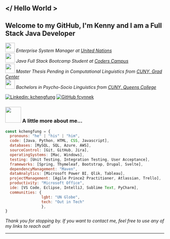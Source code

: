 ## </ Hello World >

## Welcome to my GitHub, I'm Kenny and I am a Full Stack Java Developer

<p><em><img src="https://media.giphy.com/media/v1.Y2lkPTc5MGI3NjExMWlzZm83MjFqdnBld2E5ZWN4a2YzczB0NmdidGRoOGx0amIxdnh6OSZlcD12MV9pbnRlcm5hbF9naWZfYnlfaWQmY3Q9Zw/kV36fMDNAMQsXDxVz3/giphy.gif" width="30"; height="30"> Enterprise System Manager at <a href="http://www.un.org/">United Nations </a>
</br><img src="https://media.giphy.com/media/PI3QGKFN6XZUCMMqJm/giphy.gif" width="30"; height="30"> Java Full Stack Bootcamp Student at <a href="https://www.coderscampus.com/">Coders Campus </a>
</br><img src="https://media.giphy.com/media/HUplkVCPY7jTW/giphy.gif" width="30"; height="30"> Master Thesis Pending in Computational Linguistics from <a href="https://www.gc.cuny.edu/">CUNY, Grad Center </a>
</br><img src="https://media.giphy.com/media/QsY8yp5q4atcQ/giphy.gif" width="30"; height="30"> Bachelors in Psycho-Socio Linguistics from <a href="https://www.qc.cuny.edu/">CUNY, Queens College </a>
</em></p>

[![Linkedin: kchengfung](https://img.shields.io/badge/-kchengfung-blue?style=flat-square&logo=Linkedin&logoColor=white&link=https://www.linkedin.com/in/kchengfung/)](https://www.linkedin.com/in/kchengfung/)
[![GitHub fcynnek](https://img.shields.io/github/followers/fcynnek?label=follow&style=social)](https://github.com/fcynnek)


### <img src="https://media.giphy.com/media/pLgom5kv8PLnG/giphy.gif" width="50"> A little more about me...  

```javascript
const kchengfung = {
  pronouns: "he" | "his" | "him",
  code: [Java, Python, HTML, CSS, Javascript],
  databases: [MySQL, SQL, Azure, AWS],
  sourceControl: [Git, GitHub, Jira],
  operatingSystems: [Mac, Windows],
  testing: [Unit Testing, Integration Testing, User Acceptance],
  frameworks: [Spring, Thymeleaf, Bootstrap, Drupal, Svelte],
  dependencyManagement: "Maven",
  dataAnalytics: [Microsoft Power BI, Qlik, Tableau],
  projectManagement: [Agile Prince2 Practitioner, Atlassian, Trello],
  productivity: "Microsoft Office",
  ide: [VS Code, Eclipse, IntelliJ, Sublime Text, PyCharm],
  communities: {
                lgbt: "UN Globe",
                tech: "Out in Tech"
                },
}
```

<em>Thank you for stopping by. If you want to contact me, feel free to use any of my links to reach out!</em>

---
